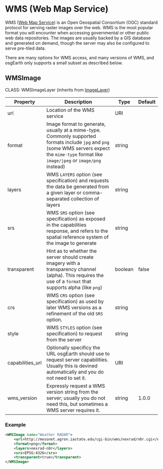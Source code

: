 # WMS (Web Map Service)

WMS ([Web Map Service](https://en.wikipedia.org/wiki/Web_Map_Service)) is an Open Geospatial Consortium (OGC) standard protocol for serving raster images over the web. WMS is the most popular format you will encounter when accessing governmental or other public web data repositories. The images are usually backed by a GIS database and generated on demand, though the server may also be configured to serve pre-tiled data.

There are many options for WMS access, and many versions of WMS, and osgEarth only supports a small subset as described below.

## WMSImage

CLASS: WMSImageLayer (inherits from [ImageLayer](image.md))

| Property       | Description                                                  | Type    | Default |
| ---------------- | ------------------------------------------------------------ | ------- | ------- |
| url              | Location of the WMS service                                  | URI     |         |
| format           | Image format to generate, usually at a mime-type. Commonly supported formats include `jpg` and `png` (some WMS servers expect the `mime-type` format like `image/jpeg` or `image/png` instead) | string  |         |
| layers           | WMS `LAYERS` option (see specification) and requests the data be generated from a given layer or comma-separated collection of layers | string  |         |
| srs              | WMS `SRS` option (see specification) as exposed in the capabilities response, and refers to the spatial reference system of the image to generate | string  |         |
| transparent      | Hint as to whether the server should create imagery with a transparency channel (alpha). This requires the use of a `format` that supports alpha (like `png`) | boolean | false   |
| crs              | WMS `CRS` option (see specification) as used by later WMS versions as a refinement of the old `SRS` option. | string  |         |
| style            | WMS `STYLES` option (see specification) to request from the server | string  |         |
| capabilities_url | Optionally specificy the URL osgEarth should use to request server capabilities. Usually this is devined automatically and you do not need to set it. | URI     |         |
| wms_version      | Expressly request a WMS version string from the server; usually you do not need this, but sometimes a WMS server requires it. | string  | 1.0.0   |

### Example

```xml
<WMSImage name="Weather RADAR">
    <url>http://mesonet.agron.iastate.edu/cgi-bin/wms/nexrad/n0r.cgi</url>
    <format>png</format>
    <layers>nexrad-n0r</layers>
    <srs>EPSG:4326</srs>
    <transparent>true</transparent>
</WMSImage>
```
